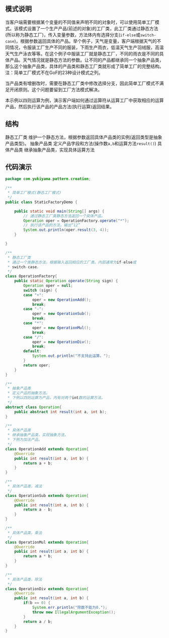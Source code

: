 ## 模式说明
当客户端需要根据某个变量的不同值来声明不同的对象时，可以使用简单工厂模式。该模式设置了一个生产产品(前述的对象)的工厂类，此工厂类通过静态方法(所以称为静态工厂)，传入变量参数，方法体内有选择分支(`if-else`或`switch-case`)，根据参数返回具体的产品。举个例子，天气是变量，客户端根据天气的不同情况，令服装工厂生产不同的服装，下雨生产雨衣，低温天气生产羽绒服，高温天气生产泳衣等等。在这个例子中服装工厂就是静态工厂，不同的雨衣是不同的具体产品。天气情况就是静态方法的参数。让不同的产品都继承同一个抽象产品类，那么这个抽象产品类，具体的产品类和静态工厂类就形成了简单工厂的完整结构。
注：简单工厂模式不在GoF的23种设计模式之列。
​

当产品类有增删改时，需要在静态工厂类中修改选择分支，因此简单工厂模式不满足开闭原则。这个问题要留到工厂方法模式解决。
​

本示例以四则运算为例，演示客户端如何通过运算符从运算工厂中获取相应的运算产品，然后执行该产品的产品方法(执行运算)返回结果。
​

## 结构
静态工厂类
  维护一个静态方法，根据参数返回具体产品类的实例(返回类型是抽象产品类型)。
抽象产品类
  定义产品字段和方法(操作数`a,b`和运算方法`result()`)
具体产品类
  继承抽象产品类，实现具体运算方法
​

## 代码演示
```java
package com.yukiyama.pattern.creation;

/**
 * 简单工厂模式(静态工厂模式)
 */
public class StaticFactoryDemo {

    public static void main(String[] args) {
        // 通过静态工厂类静态方法返回一个具体产品。
        Operation oper = OperationFactory.operate("*");
        // 执行该产品的方法。输出“12”
        System.out.println(oper.result(3, 4));
    }

}

/**
 * 静态工厂类
 * 通过一个类静态方法，根据输入返回相应的工厂类。内部通常为if-else或
 * switch-case。
 */
class OperationFactory{
    public static Operation operate(String sign) {
        Operation oper = null;
        switch (sign) {
        case "+":
            oper = new OperationAdd();
            break;
        case "-":
            oper = new OperationSub();
            break;
        case "*":
            oper = new OperationMul();
            break;
        case "/":
            oper = new OperationDiv();
            break;
        default:
            System.out.println("不支持此运算。");
        }
        return oper;
    }
}

/**
 * 抽象产品类
 * 定义产品的抽象方法。
 * 下例以四则运算为产品，内有对两个int数的运算方法。
 */
abstract class Operation{
    public abstract int result(int a, int b);
}

/**
 * 具体产品类
 * 继承抽象产品类，实现抽象方法。
 * 下例为加法产品。
 */
class OperationAdd extends Operation{
    @Override
    public int result(int a, int b) {
        return a + b;
    }
}

/**
 * 具体产品类，减法
 */
class OperationSub extends Operation{
    @Override
    public int result(int a, int b) {
        return a - b;
    }
}

/**
 * 具体产品类，乘法
 */
class OperationMul extends Operation{
    @Override
    public int result(int a, int b) {
        return a * b;
    }
}

/**
 * 具体产品类，除法
 */
class OperationDiv extends Operation{
    @Override
    public int result(int a, int b) {
        if(b == 0) {
            System.err.println("除数不能为0.");
            throw new IllegalArgumentException();
        }
        return a / b;
    }
}
```
